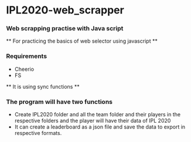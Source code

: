 # IPL2020-web_scrapper
### Web scrapping practise with Java script


** For practicing the basics of web selector using javascript **
### Requirements
* Cheerio
* FS

** It is using sync functions **
### The program will have two functions
* Create IPL2020 folder and all the team folder and their players in the respective folders and the player will have their data of IPL 2020
* It can create a leaderboard as a json file and save the data to export in respective formats.
